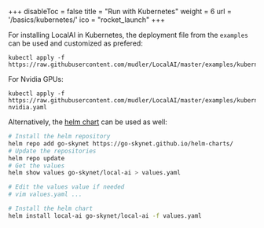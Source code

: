 +++
disableToc = false
title = "Run with Kubernetes"
weight = 6
url = '/basics/kubernetes/'
ico = "rocket_launch"
+++


For installing LocalAI in Kubernetes, the deployment file from the `examples` can be used and customized as prefered:

```
kubectl apply -f https://raw.githubusercontent.com/mudler/LocalAI/master/examples/kubernetes/deployment.yaml
```

For Nvidia GPUs:

```
kubectl apply -f https://raw.githubusercontent.com/mudler/LocalAI/master/examples/kubernetes/deployment-nvidia.yaml
```

Alternatively, the [helm chart](https://github.com/go-skynet/helm-charts) can be used as well:

```bash
# Install the helm repository
helm repo add go-skynet https://go-skynet.github.io/helm-charts/
# Update the repositories
helm repo update
# Get the values
helm show values go-skynet/local-ai > values.yaml

# Edit the values value if needed
# vim values.yaml ...

# Install the helm chart
helm install local-ai go-skynet/local-ai -f values.yaml
```
